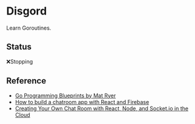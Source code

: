 # Disgord

Learn Goroutines.

## Status
❌Stopping

## Reference

- [Go Programming Blueprints by Mat Ryer](https://github.com/matryer/goblueprints)
- [How to build a chatroom app with React and Firebase](https://blog.logrocket.com/how-to-build-chatroom-app-react-firebase/)
- [Creating Your Own Chat Room with React, Node, and Socket.io in the Cloud](https://dev.to/ibmdeveloper/creating-your-own-chat-room-with-react-node-and-socket-io-in-the-cloud-part-1-13dg)
